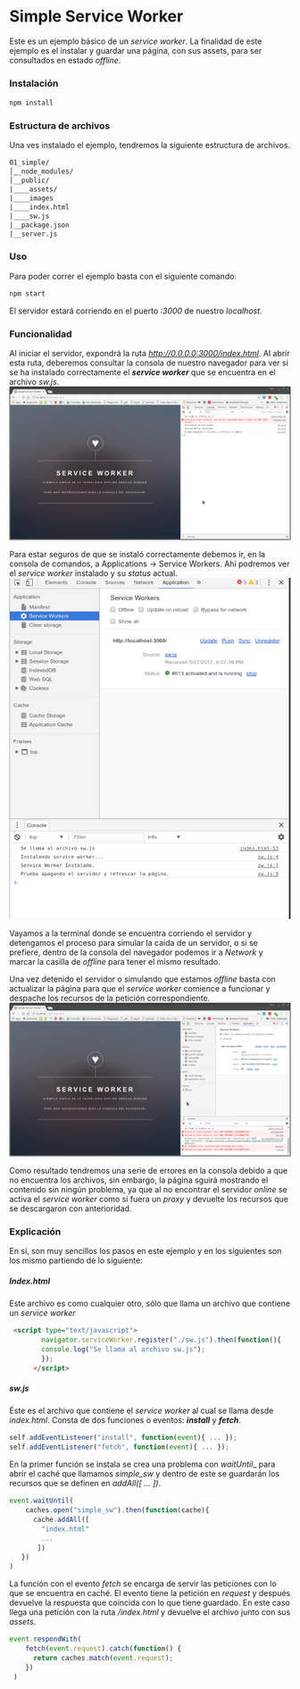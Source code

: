 # Simple Service Worker

Este es un ejemplo básico de un _service worker_. La finalidad de este ejemplo es el instalar y guardar una página, con sus assets, para ser consultados en estado _offline_.

### Instalación
```bash
npm install
```

### Estructura de archivos
Una ves instalado el ejemplo, tendremos la siguiente estructura de archivos.
```
01_simple/
│̣__node_modules/
│__public/
|____assets/
|____images
|____index.html
|____sw.js
|__package.json
|__server.js
```
### Uso
Para poder correr el ejemplo basta con el siguiente comando:
```bash
npm start
```
El servidor estará corriendo en el puerto _:3000_ de nuestro _localhost_.

### Funcionalidad
Al iniciar el servidor, expondrá la ruta _http://0.0.0.0:3000/index.html_.
Al abrir esta ruta, deberemos consultar la consola de nuestro navegador para ver si se ha instalado correctamente el **_service worker_** que se encuentra en el archivo _sw.js_.
![Simple Service Worker - Instalación](./public/images/sw_01.jpg)

Para estar seguros de que se instaló correctamente debemos ir, en la consola de comandos, a Applications -> Service Workers. Ahí podremos ver el _service worker_ instalado y su _status_ actual.
![Simple Service Worker - Status](./public/images/sw_02.jpg)


Vayamos a la terminal donde se encuentra corriendo el servidor y detengamos el proceso para simular la caida de un servidor, o si se prefiere, dentro de la consola del navegador podemos ir a _Network_ y marcar la casilla de _offline_ para tener el mismo resultado.

Una vez detenido el servidor o simulando que estamos _offline_ basta con actualizar la página para que el _service worker_ comience a funcionar y despache los recursos de la petición correspondiente.
![Simple Service Worker - Status](./public/images/sw_03.jpg)

Como resultado tendremos una serie de errores en la consola debido a que no encuentra los archivos, sin embargo, la página sguirá mostrando el contenido sin ningún problema, ya que al no encontrar el servidor _online_ se activa el _service worker_ como si fuera un _proxy_ y devuelte los recursos que se descargaron con anterioridad.

### Explicación
En sí, son muy sencillos los pasos en este ejemplo y en los siguientes son los mismo partiendo de lo siguiente:
##### Index.html
Este archivo es como cualquier otro, sólo que llama un archivo que contiene un _service worker_
``` html
 <script type="text/javascript">
        navigator.serviceWorker.register("./sw.js").then(function(){
        console.log("Se llama al archivo sw.js");
        });
      </script>
```
##### sw.js
Éste es el archivo que contiene el _service worker_ al cual se llama desde _index.html_.
Consta de dos funciones o eventos: **_install_** y **_fetch_**.
```javascript
self.addEventListener("install", function(event){ ... });
self.addEventListener("fetch", function(event){ ... });
```
En la primer función se instala se crea una problema con _waitUntil__ para abrir el caché que llamamos _simple_sw_ y dentro de este se guardarán los recursos que se definen en _addAll([ ... ])_.
```javascript
event.waitUntil(
    caches.open("simple_sw").then(function(cache){
      cache.addAll([
        "index.html"
        ...
       ])
   })
)
```

La función con el evento _fetch_ se encarga de servir las peticiones con lo que se encuentra en caché. El evento tiene la petición en _request_ y después devuelve la respuesta que coincida con lo que tiene guardado. En este caso llega una petición con la ruta _/index.html_ y devuelve el archivo junto con sus _assets_.

```javascript
event.respondWith(
    fetch(event.request).catch(function() {
      return caches.match(event.request);
    })
 )
```
